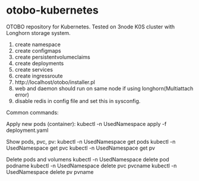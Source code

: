 # otobo-kubernetes
OTOBO repository for Kubernetes. Tested on 3node K0S cluster with Longhorn storage system.
1. create namespace
2. create configmaps
3. create persistentvolumeclaims
4. create deployments
5. create services
6. create ingressroute
7. http://localhost/otobo/installer.pl
8. web and daemon should run on same node if using longhorn(Multiattach error)
9. disable redis in config file and set this in sysconfig.

Common commands:

Apply new pods (container):
kubectl -n UsedNamespace apply -f deployment.yaml

Show pods, pvc, pv:
kubectl -n UsedNamespace get pods
kubectl -n UsedNamespace get pvc
kubectl -n UsedNamespace get pv

Delete pods and volumens
kubectl -n UsedNamespace delete pod podname
kubectl -n UsedNamespace delete pvc pvcname
kubectl -n UsedNamespace delete pv pvname
